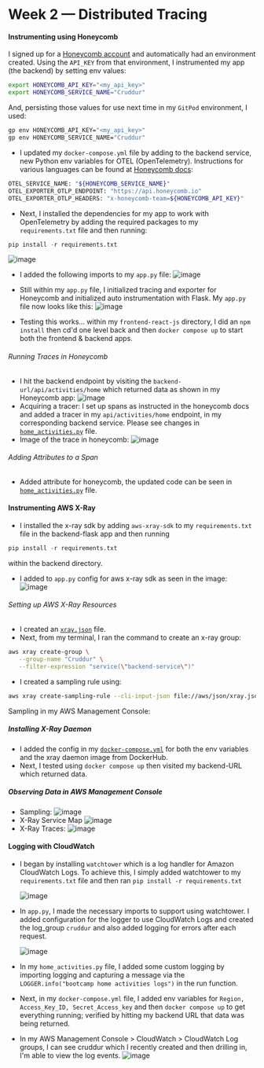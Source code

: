 # Week 2 — Distributed Tracing

#### Instrumenting using Honeycomb
I signed up for a [Honeycomb account](https://ui.honeycomb.io/login) and automatically had an environment created. Using the `API_KEY` from that environment, I instrumented my app (the backend) by setting env values:
```bash
export HONEYCOMB_API_KEY="<my_api_key>"
export HONEYCOMB_SERVICE_NAME="Cruddur"
```
And, persisting those values for use next time in my `GitPod` environment, I used:
```bash
gp env HONEYCOMB_API_KEY="<my_api_key>"
gp env HONEYCOMB_SERVICE_NAME="Cruddur"
```
- I updated my `docker-compose.yml` file by adding to the backend service, new Python env variables for OTEL (OpenTelemetry). Instructions for various languages can be found at [Honeycomb docs](https://docs.honeycomb.io/quickstart/#step-3-instrument-your-application-to-send-telemetry-data-to-honeycomb):
``` sh
OTEL_SERVICE_NAME: "${HONEYCOMB_SERVICE_NAME}"
OTEL_EXPORTER_OTLP_ENDPOINT: "https://api.honeycomb.io"
OTEL_EXPORTER_OTLP_HEADERS: "x-honeycomb-team=${HONEYCOMB_API_KEY}"
```
- Next, I installed the dependencies for my app to work with OpenTelemetry by adding the required packages to my `requirements.txt` file and then running:
```python
pip install -r requirements.txt
```
![image](https://github.com/erdookuhwa/aws-bootcamp-cruddur-2023/blob/main/_docs/assets/week2_opentelemetryDependencies.png)

- I added the following imports to my `app.py` file:
![image](https://github.com/erdookuhwa/aws-bootcamp-cruddur-2023/blob/main/_docs/assets/week2_honeycombImports.png)

- Still within my `app.py` file, I initialized tracing and exporter for Honeycomb and initialized auto instrumentation with Flask. My `app.py` file now looks like this:
![image](https://github.com/erdookuhwa/aws-bootcamp-cruddur-2023/blob/main/_docs/assets/week2_honeycombInstrumentationInApp.png)

- Testing this works... within my `frontend-react-js` directory, I did an `npm install` then cd'd one level back and then `docker compose up` to start both the frontend & backend apps.

###### Running Traces in Honeycomb
- I hit the backend endpoint by visiting the `backend-url/api/activities/home` which returned data as shown in my Honeycomb app:
![image](https://github.com/erdookuhwa/aws-bootcamp-cruddur-2023/blob/main/_docs/assets/week2_spanInHoneyComb.png)
- Acquiring a tracer: I set up spans as instructed in the honeycomb docs and added a tracer in my `api/activities/home` endpoint, in my corresponding backend service. Please see changes in [`home_activities.py`](https://github.com/erdookuhwa/aws-bootcamp-cruddur-2023/blob/main/backend-flask/services/home_activities.py) file.
- Image of the trace in honeycomb:
![image](https://github.com/erdookuhwa/aws-bootcamp-cruddur-2023/blob/main/_docs/assets/week2_tracesInHoneyComb.png)

###### Adding Attributes to a Span
- Added attribute for honeycomb, the updated code can be seen in [`home_activities.py`](https://github.com/erdookuhwa/aws-bootcamp-cruddur-2023/blob/main/backend-flask/services/home_activities.py) file.

#### Instrumenting AWS X-Ray
- I installed the x-ray sdk by adding `aws-xray-sdk` to my `requirements.txt` file in the backend-flask app and then running 
```python
pip install -r requirements.txt
```
within the backend directory.
- I added to `app.py` config for aws x-ray sdk as seen in the image:
![image](https://github.com/erdookuhwa/aws-bootcamp-cruddur-2023/blob/main/_docs/assets/week2_addXRaytoApp.png)
###### Setting up AWS X-Ray Resources
- I created an [`xray.json`](https://github.com/erdookuhwa/aws-bootcamp-cruddur-2023/blob/main/aws/json/xray.json) file.
- Next, from my terminal, I ran the command to create an x-ray group:
```sh
aws xray create-group \
   --group-name "Cruddur" \
   --filter-expression "service(\"backend-service\")"
```
- I created a sampling rule using:
```sh
aws xray create-sampling-rule --cli-input-json file://aws/json/xray.json
```
Sampling in my AWS Management Console:

##### Installing X-Ray Daemon
- I added the config in my [`docker-compose.yml`](https://github.com/erdookuhwa/aws-bootcamp-cruddur-2023/blob/main/docker-compose.yml) for both the env variables and the xray daemon image from DockerHub.
- Next, I tested using `docker compose up` then visited my backend-URL which returned data.

##### Observing Data in AWS Management Console
- Sampling:
![image](https://github.com/erdookuhwa/aws-bootcamp-cruddur-2023/blob/main/_docs/assets/week2_SamplingInAWSPortal.png)
- X-Ray Service Map
![image](https://github.com/erdookuhwa/aws-bootcamp-cruddur-2023/blob/main/_docs/assets/week2_xrayServiceMap.png)
- X-Ray Traces:
![image](https://github.com/erdookuhwa/aws-bootcamp-cruddur-2023/blob/main/_docs/assets/week2_xrayTraces.png)

#### Logging with CloudWatch
- I began by installing `watchtower` which is a log handler for Amazon CloudWatch Logs. To achieve this, I simply added watchtower to my `requirements.txt` file and then ran `pip install -r requirements.txt`

   ![image](https://github.com/erdookuhwa/aws-bootcamp-cruddur-2023/blob/main/_docs/assets/week2_watchtowerInstall.png)

- In `app.py`, I made the necessary imports to support using watchtower. I added configuration for the logger to use CloudWatch Logs and created the log_group `cruddur` and also added logging for errors after each request.

   ![image](https://github.com/erdookuhwa/aws-bootcamp-cruddur-2023/blob/main/_docs/assets/week2_cruddurLogGroup.png)
- In my `home_activities.py` file, I added some custom logging by importing logging and capturing a message via the `LOGGER.info("bootcamp home activities logs")` in the run function.

- Next, in my `docker-compose.yml` file, I added env variables for `Region, Access_Key_ID, Secret_Access_key` and then `docker compose up` to get everything running; verified by hitting my backend URL that data was being returned.

- In my AWS Management Console > CloudWatch > CloudWatch Log groups, I can see cruddur which I recently created and then drilling in, I'm able to view the log events.
   ![image](https://github.com/erdookuhwa/aws-bootcamp-cruddur-2023/blob/main/_docs/assets/week2_loggerEvents.png)




























